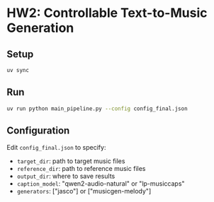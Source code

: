 # HW2: Controllable Text-to-Music Generation

## Setup

```bash
uv sync
```

## Run

```bash
uv run python main_pipeline.py --config config_final.json
```

## Configuration

Edit `config_final.json` to specify:
- `target_dir`: path to target music files
- `reference_dir`: path to reference music files
- `output_dir`: where to save results
- `caption_model`: "qwen2-audio-natural" or "lp-musiccaps"
- `generators`: ["jasco"] or ["musicgen-melody"]
